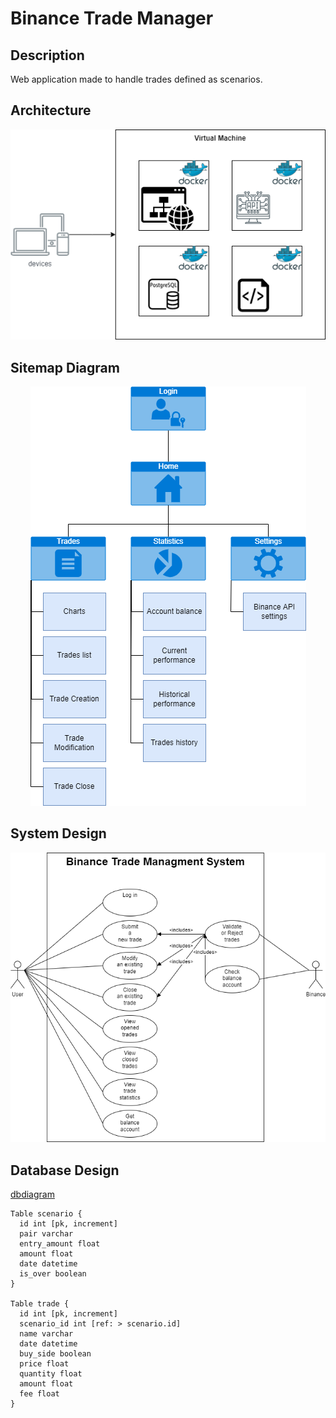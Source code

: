 # Binance Trade Manager

## Description
Web application made to handle trades defined as scenarios.

## Architecture
<p align="center">
    <img src="./resources/software-architecture.png">
<p>

## Sitemap Diagram
<p align="center">
    <img src="./resources/sitemap-diagram.png">
<p>

## System Design
<p align="center">
    <img src="./resources/system-design.png">
<p>

## Database Design
[dbdiagram](https://dbdiagram.io/d)
```
Table scenario {
  id int [pk, increment]
  pair varchar
  entry_amount float
  amount float
  date datetime
  is_over boolean
}

Table trade {
  id int [pk, increment]
  scenario_id int [ref: > scenario.id]
  name varchar
  date datetime
  buy_side boolean
  price float
  quantity float
  amount float
  fee float
}
```